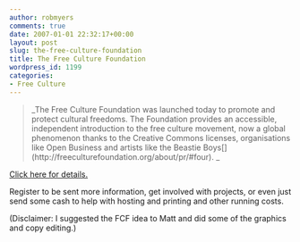 ```yaml
---
author: robmyers
comments: true
date: 2007-01-01 22:32:17+00:00
layout: post
slug: the-free-culture-foundation
title: The Free Culture Foundation
wordpress_id: 1199
categories:
- Free Culture
---
```


<blockquote>_The Free Culture Foundation was launched today to promote and protect cultural freedoms. The Foundation provides an accessible, independent introduction to the free culture movement, now a global phenomenon thanks to the Creative Commons licenses, organisations like Open Business and artists like the Beastie Boys[](http://freeculturefoundation.org/about/pr/#four). _</blockquote>

  
[ Click here for details.](http://www.freeculturefoundation.org/)  
  
Register to be sent more information, get involved with projects, or even just send some cash to help with hosting and printing and other running costs.  
  
(Disclaimer: I suggested the FCF idea to Matt and did some of the graphics and copy editing.)  


